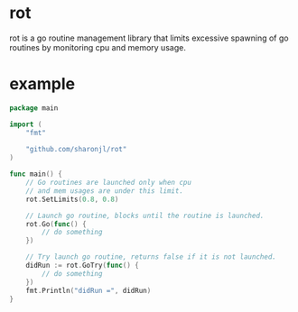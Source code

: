 # rot

rot is a go routine management library that limits excessive spawning 
of go routines by monitoring cpu and memory usage.

# example
```go
package main

import (
	"fmt"
	
	"github.com/sharonjl/rot"
)

func main() {
	// Go routines are launched only when cpu
	// and mem usages are under this limit.
	rot.SetLimits(0.8, 0.8)

	// Launch go routine, blocks until the routine is launched.
	rot.Go(func() {
		// do something
	})

	// Try launch go routine, returns false if it is not launched.
	didRun := rot.GoTry(func() {
		// do something
	})
	fmt.Println("didRun =", didRun)
}

```